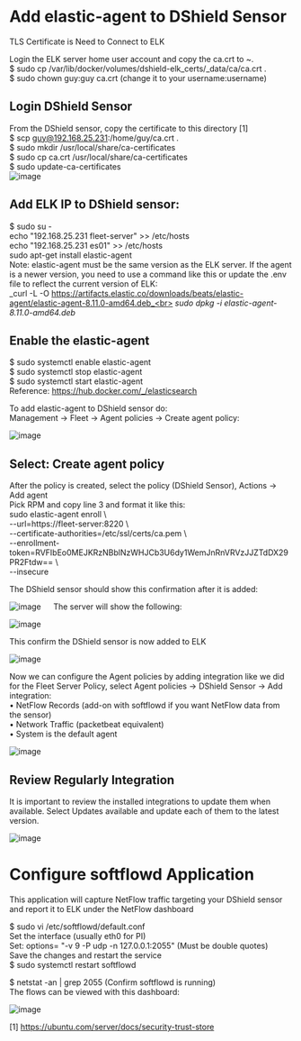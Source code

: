 # Add elastic-agent to DShield Sensor

TLS Certificate is Need to Connect to ELK<br>

Login the ELK server home user account and copy the ca.crt to ~.<br>
$ sudo cp /var/lib/docker/volumes/dshield-elk_certs/_data/ca/ca.crt  .<br>
$ sudo chown guy:guy ca.crt (change it to your username:username)<br>

## Login DShield Sensor<br>
From the DShield sensor, copy the certificate to this directory [1]<br>
$ scp guy@192.168.25.231:/home/guy/ca.crt .<br>
$ sudo mkdir /usr/local/share/ca-certificates<br>
$ sudo cp ca.crt /usr/local/share/ca-certificates<br>
$ sudo update-ca-certificates<br>
![image](https://github.com/bruneaug/DShield-SIEM/assets/48228401/84c067b2-0358-425f-b8bb-bc3eb911c151)

## Add ELK IP to DShield sensor:

$ sudo su -<br>
echo "192.168.25.231 fleet-server" >> /etc/hosts<br>
echo "192.168.25.231 es01" >> /etc/hosts<br>
sudo apt-get install elastic-agent<br>
Note: elastic-agent must be the same version as the ELK server. If the agent is a newer version, you need to use a command like this or update the .env file to reflect the current version of ELK:<br>
_curl -L -O https://artifacts.elastic.co/downloads/beats/elastic-agent/elastic-agent-8.11.0-amd64.deb_<br>
_sudo dpkg -i elastic-agent-8.11.0-amd64.deb_<br>

## Enable the elastic-agent

$ sudo systemctl enable elastic-agent<br>
$ sudo systemctl stop elastic-agent<br>
$ sudo systemctl start elastic-agent<br>
Reference: https://hub.docker.com/_/elasticsearch <br>

To add elastic-agent to DShield sensor do:<br>
Management -> Fleet -> Agent policies -> Create agent policy:<br>

![image](https://github.com/bruneaug/DShield-SIEM/assets/48228401/e6d22e40-c01a-4a8b-a8c0-6d7cd5e2e3e6)
 
## Select: Create agent policy

After the policy is created, select the policy (DShield Sensor), Actions -> Add agent <br>
Pick RPM and copy line 3 and format it like this:<br>
sudo elastic-agent enroll \\<br>
  --url=https://fleet-server:8220 \\<br>
  --certificate-authorities=/etc/ssl/certs/ca.pem \\<br>
  --enrollment-token=RVFIbEo0MEJKRzNBblNzWHJCb3U6dy1WemJnRnVRVzJJZTdDX29PR2Ftdw== \\<br>
  --insecure<br>
  
The DShield sensor should show this confirmation after it is added:<br>
 
![image](https://github.com/bruneaug/DShield-SIEM/assets/48228401/d03fa3d9-9bf7-4c60-87b5-fdc570f41aec)
 
The server will show the following:

![image](https://github.com/bruneaug/DShield-SIEM/assets/48228401/107bd46d-d33b-40fc-b6a0-841c4441efe3)

This confirm the DShield sensor is now added to ELK<br>

![image](https://github.com/bruneaug/DShield-SIEM/assets/48228401/1e884e05-9bc5-4058-a908-3a428fbe45d9)
 
Now we can configure the Agent policies by adding integration like we did for the Fleet Server Policy, select Agent policies -> DShield Sensor -> Add integration:<br>
•	NetFlow Records (add-on with softflowd if you want NetFlow data from the sensor)<br>
•	Network Traffic (packetbeat equivalent)<br>
•	System is the default agent<br>

![image](https://github.com/bruneaug/DShield-SIEM/assets/48228401/7011a635-deff-484e-b8ee-88b30524bc14)

## Review Regularly Integration
It is important to review the installed integrations to update them when available. Select Updates available and update each of them to the latest version.<br>

![image](https://github.com/bruneaug/DShield-SIEM/assets/48228401/e70ab700-e55f-4d00-beae-f97f6d12d394)

 
# Configure softflowd Application<br>
This application will capture NetFlow traffic targeting your DShield sensor and report it to ELK under the NetFlow dashboard<br>

$ sudo vi /etc/softflowd/default.conf<br>
Set the interface (usually eth0 for PI)<br>
Set: options= "-v 9 -P udp -n 127.0.0.1:2055" (Must be double quotes)<br>
Save the changes and restart the service<br>
$ sudo systemctl restart softflowd<br>

$ netstat -an | grep 2055  (Confirm softflowd is running)<br>
The flows can be viewed with this dashboard:<br>

![image](https://github.com/bruneaug/DShield-SIEM/assets/48228401/4372dc5d-ad41-45b1-a81c-63d191851c3e)

[1] https://ubuntu.com/server/docs/security-trust-store
